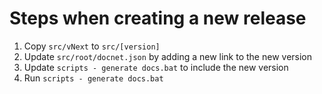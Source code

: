 # Steps when creating a new release

1. Copy `src/vNext` to `src/[version]`
2. Update `src/root/docnet.json` by adding a new link to the new version
3. Update `scripts - generate docs.bat` to include the new version
4. Run `scripts - generate docs.bat`